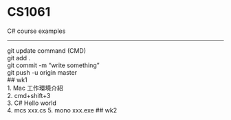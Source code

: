 # CS1061 <br/>
C# course examples <br/>
<hr/>
git update command (CMD) <br/>
git add . <br/>
git commit -m “write something” <br/>
git push -u origin master <br/>
## wk1 <br/>
1. Mac 工作環境介紹 <br/>
2. cmd+shift+3 <br/>
3. C# Hello world <br/>
4. mcs xxx.cs
5. mono xxx.exe
## wk2
